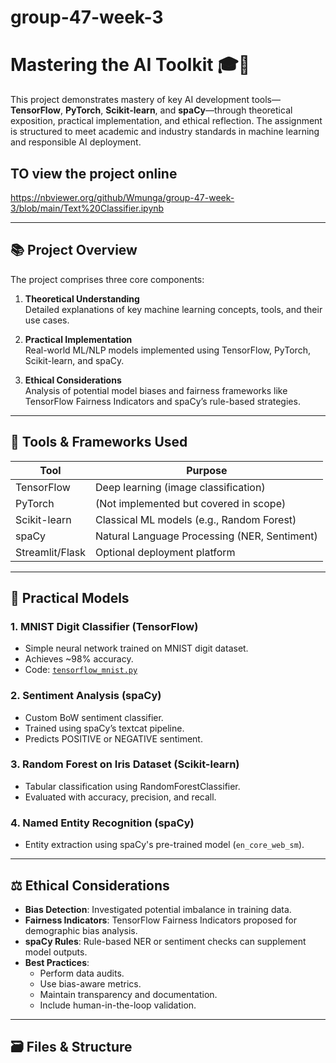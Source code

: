# group-47-week-3

# Mastering the AI Toolkit 🎓🤖

This project demonstrates mastery of key AI development tools—**TensorFlow**, **PyTorch**, **Scikit-learn**, and **spaCy**—through theoretical exposition, practical implementation, and ethical reflection. The assignment is structured to meet academic and industry standards in machine learning and responsible AI deployment.


## TO view the project online
https://nbviewer.org/github/Wmunga/group-47-week-3/blob/main/Text%20Classifier.ipynb


---

## 📚 Project Overview

The project comprises three core components:

1. **Theoretical Understanding**  
   Detailed explanations of key machine learning concepts, tools, and their use cases.

2. **Practical Implementation**  
   Real-world ML/NLP models implemented using TensorFlow, PyTorch, Scikit-learn, and spaCy.

3. **Ethical Considerations**  
   Analysis of potential model biases and fairness frameworks like TensorFlow Fairness Indicators and spaCy’s rule-based strategies.

---

## 🧠 Tools & Frameworks Used

| Tool          | Purpose                                |
|---------------|----------------------------------------|
| TensorFlow    | Deep learning (image classification)   |
| PyTorch       | (Not implemented but covered in scope) |
| Scikit-learn  | Classical ML models (e.g., Random Forest) |
| spaCy         | Natural Language Processing (NER, Sentiment) |
| Streamlit/Flask | Optional deployment platform         |

---

## 🧪 Practical Models

### 1. MNIST Digit Classifier (TensorFlow)
- Simple neural network trained on MNIST digit dataset.
- Achieves ~98% accuracy.
- Code: [`tensorflow_mnist.py`](#)

### 2. Sentiment Analysis (spaCy)
- Custom BoW sentiment classifier.
- Trained using spaCy’s textcat pipeline.
- Predicts POSITIVE or NEGATIVE sentiment.

### 3. Random Forest on Iris Dataset (Scikit-learn)
- Tabular classification using RandomForestClassifier.
- Evaluated with accuracy, precision, and recall.

### 4. Named Entity Recognition (spaCy)
- Entity extraction using spaCy's pre-trained model (`en_core_web_sm`).

---

## ⚖️ Ethical Considerations

- **Bias Detection**: Investigated potential imbalance in training data.
- **Fairness Indicators**: TensorFlow Fairness Indicators proposed for demographic bias analysis.
- **spaCy Rules**: Rule-based NER or sentiment checks can supplement model outputs.
- **Best Practices**:
  - Perform data audits.
  - Use bias-aware metrics.
  - Maintain transparency and documentation.
  - Include human-in-the-loop validation.

---

## 🗃️ Files & Structure

